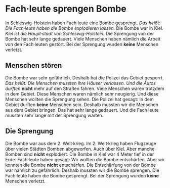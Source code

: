 # Fach·leute sprengen Bombe

In Schleswig-Holstein haben Fach·leute eine Bombe gesprengt. *Das heißt:* 
*Die Fach·leute haben die Bombe explodieren lassen.* Die Bombe war in Kiel. 
*Kiel ist die Haupt·stadt von Schleswig-Holstein.* Die Sprengung von der Bombe hat sehr lange gedauert. Viele Menschen haben nämlich die Arbeit von den Fach·leuten gestört. Bei der Sprengung wurden **keine** Menschen verletzt. 

## Menschen stören
Die Bombe war sehr gefährlich. Deshalb hat die Polizei das Gebiet gesperrt. *Das heißt:* 
*Die Menschen mussten ihre Häuser verlassen.* 
*Und die Autos durften* **nicht** mehr auf den Straßen fahren. Viele Menschen waren trotzdem in dem Gebiet. Diese Menschen waren nämlich sehr neugierig. Und diese Menschen wollten die Sprengung sehen. Die Polizei hat gesagt: In dem Gebiet durften **keine** Menschen sein. Deshalb mussten wir die Menschen aus dem Gebiet bringen. Das hat sehr lange gedauert. Und die Fach·leute mussten sehr lange mit der Sprengung warten. 

## Die Sprengung
Die Bombe war aus dem 2. Welt·krieg. Im 2. Welt·krieg haben Flugzeuge über vielen Städten Bomben abgeworfen. Auch über Kiel. Aber manche Bomben sind **nicht** explodiert. Die Bombe in Kiel war 4 Meter tief in der Erde. Fach·leute haben gesagt: Wir wollten die Bombe entschärfen. Aber wir konnten die Bombe **nicht** entschärfen. Die Entschärfung von der Bombe war nämlich zu gefährlich. Deshalb mussten wir die Bombe sprengen. Die Fach·leute haben die Bombe gesprengt. Bei der Sprengung wurden **keine** Menschen verletzt. 

